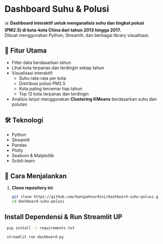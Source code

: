 # Dashboard Suhu & Polusi

📊 **Dashboard interaktif untuk menganalisis suhu dan tingkat polusi (PM2.5) di kota-kota China dari tahun 2013 hingga 2017.**  
Dibuat menggunakan Python, Streamlit, dan berbagai library visualisasi.

## 📌 Fitur Utama

- Filter data berdasarkan tahun
- Lihat kota terpanas dan terdingin setiap tahun
- Visualisasi interaktif:
  - Suhu rata-rata per kota
  - Distribusi polusi PM2.5
  - Kota paling tercemar tiap tahun
  - Top 12 kota terpanas dan terdingin
- Analisis lanjut menggunakan **Clustering KMeans** berdasarkan suhu dan polutan

## 🛠️ Teknologi

- Python
- Streamlit
- Pandas
- Plotly
- Seaborn & Matplotlib
- Scikit-learn


## 🚀 Cara Menjalankan

1. **Clone repository ini**:
   ```bash
   git clone https://github.com/hanipahnurdini/dashboard-suhu-polusi.git
   cd dashboard-suhu-polusi

  ## Install Dependensi & Run Streamlit UP
  ```bash
   pip install -r requirements.txt

   streamlit run dashboard.py



